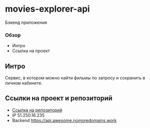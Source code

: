 # movies-explorer-api
Бэкенд приложения

### Обзор

* Интро
* Ссылка на проект

**Интро**
------
Сервис, в котором можно найти фильмы по запросу и сохранить в личном кабинете.

**Ссылки на проект и репозиторий**
------
* [Ссылка на репозиторий](https://github.com/t-kerekesha/movies-explorer-api)
* IP 51.250.16.235
* Backend  https://api.awesome.nomoredomains.work
